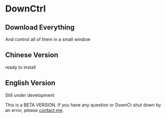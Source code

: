 # DownCtrl

## Download Everything

And control all of them in a small window

## Chinese Version

ready to install

## English Version

Still under development

This is a BETA VERSION. If you have any question or DownCt shut down by an error, please [contact me](https://rgzz448040849.wordpress.com/contact/).
